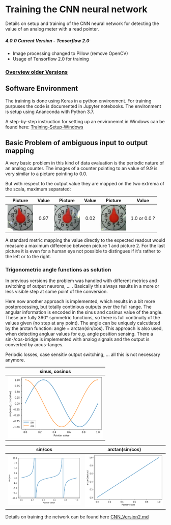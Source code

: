 # Training the CNN neural network
Details on setup and training of the CNN neural network for detecting the value of an analog meter with a read pointer.

##### 4.0.0 Current Version - Tensorflow 2.0
* Image processing changed to Pillow (remove OpenCV)
* Usage of Tensorflow 2.0 for training
### [Overview older Versions](Versions.md)

## Software Environment
The training is done using Keras in a python environment. For training purpuses the code is documented in Jupyter notebooks. The environment is setup using Ananconda with Python 3.7.

A step-by-step instruction for setting up an environemnt in Windows can be found here: [Training-Setup-Windows](Training-Setup-Windows)

## Basic Problem of ambiguous input to output mapping

A very basic problem in this kind of data evaluation is the periodic nature of an analog counter. The images of a counter pointing to an value of 9.9 is very similar to a picture pointing to 0.0.

But with respect to the output value they are mapped on the two extrema of the scala, maximum separated:

| Picture        | Value           | Picture        | Value           | Picture        | Value           | 
| -------------- |:---------------:| -------------- |:---------------:| -------------- |:-------------:| 
| <img src="./images/zeiger_97.jpg" width="80"> | 0.97 | <img src="./images/zeiger_02.jpg" width="80"> | 0.02 |<img src="./images/zeiger_00_11.jpg" width="80"> | 1.0 or 0.0 ?|


A standard metric mapping the value directly to the expected readout would measure a maximum difference between picture 1 and picture 2. For the last picture it is even for a human eye not possible to distingues if it's rather to the left or to the right.


### Trigonometric angle functions as solution

In previous versions the problem was handled with different metrics and switching of output neurons, ... . Basically this always results in a more or less visible step at some point of the conversion.

Here now another approach is implemented, which results in a bit more postprocessing, but totally continious outputs over the full range. The angular information is encoded in the sinus and cosinus value of the angle. These are fully 360° symmetric functions, so there is full continuity of the values given (no step at any point). The angle can be uniquely calcutlated by the arctan function: angle = arctan(sin/cos).
This approach is also used, when detecting angluar values for e.g. angle position sensing. There a sin-/cos-bridge is implemented with analog signals and the output is converted by arcus-tanges.

Periodic losses, case sensitiv output switching, ... all this is not necessary anymore.

|  sinus, cosinus         | 
| -------------- |
| <img src="./images/sin_cos.png" width="300"> |

|  sin/cos         |       arctan(sin/cos)       |
| -------------- |:---------------:|
| <img src="./images/sin_durch_cos.png" width="300"> | <img src="./images/arctan.png" width="300">  | 



Details on training the network can be found here [CNN_Version2.md](CNN_Version2.md)
